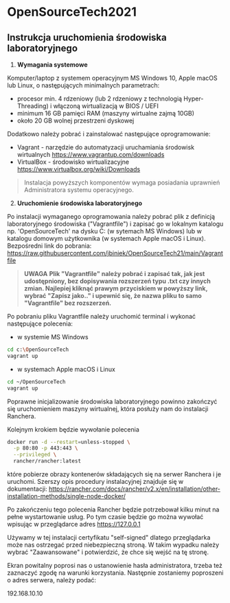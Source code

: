 # OpenSourceTech2021

## Instrukcja uruchomienia środowiska laboratoryjnego

1. **Wymagania systemowe**

Komputer/laptop z systemem operacyjnym MS Windows 10, Apple macOS lub Linux, o następujących minimalnych parametrach:
- procesor min. 4 rdzeniowy (lub 2 rdzeniowy z technologią Hyper-Threading) i włączoną wirtualizacją w BIOS / UEFI
- minimum 16 GB pamięci RAM (maszyny wirtualne zajmą 10GB)
- około 20 GB wolnej przestrzeni dyskowej

Dodatkowo należy pobrać i zainstalować następujące oprogramowanie:

- Vagrant - narzędzie do automatyzacji uruchamiania środowisk wirtualnych https://www.vagrantup.com/downloads
- VirtualBox - środowisko wirtualizacyjne https://www.virtualbox.org/wiki/Downloads

> Instalacja powyższych komponentów wymaga posiadania uprawnień Administratora systemu operacyjnego. 

2. **Uruchomienie środowiska laboratoryjnego**

Po instalacji wymaganego oprogramowania należy pobrać plik z definicją laboratoryjnego środowiska ("Vagrantfile") i zapisać go w lokalnym katalogu np. 'OpenSourceTech' na dysku C: (w sytemach MS Windows) lub w katalogu domowym użytkownika (w systemach Apple macOS i Linux). Bezpośredni link do pobrania: https://raw.githubusercontent.com/jbiniek/OpenSourceTech21/main/Vagrantfile

> **UWAGA**
> **Plik "Vagrantfile" należy pobrać i zapisać tak, jak jest udostępniony, bez dopisywania rozszerzeń typu .txt czy innych zmian. Najlepiej kliknąć prawym przyciskiem w powyższy link, wybrać "Zapisz jako.." i upewnić się, że nazwa pliku to samo "Vagrantfile" bez rozszerzeń.**

Po pobraniu pliku Vagrantfile należy uruchomić terminal i wykonać następujące polecenia: 
- w systemie MS Windows
```bash
cd c:\OpenSourceTech
vagrant up
```
- w systemach Apple macOS i Linux
```bash
cd ~/OpenSourceTech
vagrant up
```
Poprawne inicjalizowanie środowiska laboratoryjnego powinno zakończyć się uruchomieniem maszyny wirtualnej, która posłuży nam do instalacji Ranchera.

Kolejnym krokiem będzie wywołanie polecenia 
```bash
docker run -d --restart=unless-stopped \
  -p 80:80 -p 443:443 \
  --privileged \
  rancher/rancher:latest
```
które pobierze obrazy kontenerów składających się na serwer Ranchera i je uruchomi. Szerszy opis procedury instalacyjnej znajduje się w dokumentacji: https://rancher.com/docs/rancher/v2.x/en/installation/other-installation-methods/single-node-docker/

Po zakończeniu tego polecenia Rancher będzie potrzebował kilku minut na pełne wystartowanie usług. Po tym czasie będzie go można wywołać wpisując w przeglądarce adres https://127.0.0.1 

Używamy w tej instalacji certyfikatu "self-signed" dlatego przeglądarka może nas ostrzegać przed niebezpieczną stroną. W takim wypadku należy wybrać "Zaawansowane" i potwierdzić, że chce się wejść na tę stronę.

Ekran powitalny poprosi nas o ustanowienie hasła administratora, trzeba też zaznaczyć zgodę na warunki korzystania. Następnie zostaniemy poproszeni o adres serwera, należy podać:

192.168.10.10 

